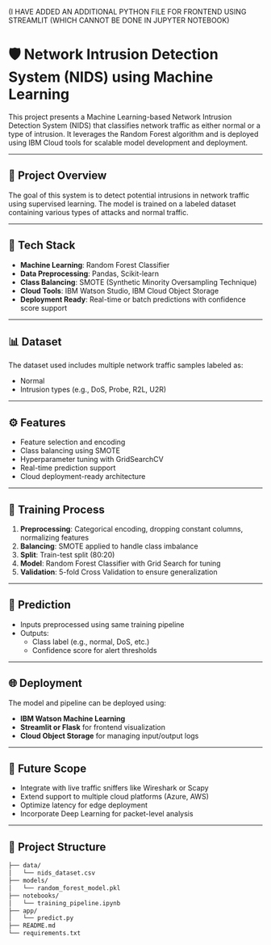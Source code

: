 (I HAVE ADDED AN ADDITIONAL PYTHON FILE FOR FRONTEND USING STREAMLIT (WHICH CANNOT BE DONE IN JUPYTER NOTEBOOK)
# 🛡️ Network Intrusion Detection System (NIDS) using Machine Learning

This project presents a Machine Learning-based Network Intrusion Detection System (NIDS) that classifies network traffic as either normal or a type of intrusion. It leverages the Random Forest algorithm and is deployed using IBM Cloud tools for scalable model development and deployment.

---

## 🚀 Project Overview

The goal of this system is to detect potential intrusions in network traffic using supervised learning. The model is trained on a labeled dataset containing various types of attacks and normal traffic.

---

## 🧠 Tech Stack

- **Machine Learning**: Random Forest Classifier
- **Data Preprocessing**: Pandas, Scikit-learn
- **Class Balancing**: SMOTE (Synthetic Minority Oversampling Technique)
- **Cloud Tools**: IBM Watson Studio, IBM Cloud Object Storage
- **Deployment Ready**: Real-time or batch predictions with confidence score support

---

## 📊 Dataset

The dataset used includes multiple network traffic samples labeled as:
- Normal
- Intrusion types (e.g., DoS, Probe, R2L, U2R)

---

## ⚙️ Features

- Feature selection and encoding
- Class balancing using SMOTE
- Hyperparameter tuning with GridSearchCV
- Real-time prediction support
- Cloud deployment-ready architecture

---

## 🧪 Training Process

1. **Preprocessing**: Categorical encoding, dropping constant columns, normalizing features
2. **Balancing**: SMOTE applied to handle class imbalance
3. **Split**: Train-test split (80:20)
4. **Model**: Random Forest Classifier with Grid Search for tuning
5. **Validation**: 5-fold Cross Validation to ensure generalization

---

## 🔮 Prediction

- Inputs preprocessed using same training pipeline
- Outputs:
  - Class label (e.g., normal, DoS, etc.)
  - Confidence score for alert thresholds

---

## 🌐 Deployment

The model and pipeline can be deployed using:
- **IBM Watson Machine Learning**
- **Streamlit or Flask** for frontend visualization
- **Cloud Object Storage** for managing input/output logs

---
## 📌 Future Scope

- Integrate with live traffic sniffers like Wireshark or Scapy
- Extend support to multiple cloud platforms (Azure, AWS)
- Optimize latency for edge deployment
- Incorporate Deep Learning for packet-level analysis

---

## 📁 Project Structure

```bash
├── data/
│   └── nids_dataset.csv
├── models/
│   └── random_forest_model.pkl
├── notebooks/
│   └── training_pipeline.ipynb
├── app/
│   └── predict.py
├── README.md
└── requirements.txt
